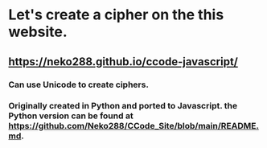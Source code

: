 # Let's create a cipher on the this website.
## <https://neko288.github.io/ccode-javascript/>
### Can use Unicode to create ciphers.
### Originally created in Python and ported to Javascript. the Python version can be found at <https://github.com/Neko288/CCode_Site/blob/main/README.md>.
